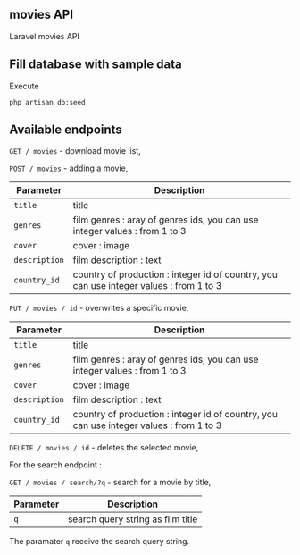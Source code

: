 
## movies API
Laravel movies API

## Fill database with sample data
Execute

` php artisan db:seed `

## Available endpoints

`GET / movies` - download movie list,

`POST / movies` - adding a movie,

| Parameter  | Description |
| ------------- | ------------- |
| `title`  | title  |
| `genres` | film genres : aray of genres ids, you can use integer values : from 1 to 3 |
| `cover`  | cover  : image |
| `description`  | film description : text |
| `country_id`  | country of production : integer id of country, you can use integer values : from 1 to 3|

`PUT / movies / id` - overwrites a specific movie,

| Parameter  | Description |
| ------------- | ------------- |
| `title`  | title  |
| `genres` | film genres : aray of genres ids, you can use integer values : from 1 to 3 |
| `cover`  | cover  : image |
| `description`  | film description : text |
| `country_id`  | country of production : integer id of country, you can use integer values : from 1 to 3|

`DELETE / movies / id` - deletes the selected movie,

For the search endpoint :

`GET / movies / search/?q` - search for a movie by title,

| Parameter  | Description |
| ------------- | ------------- |
| `q`  | search query string  as film title  |

The paramater `q` receive the search query string.

